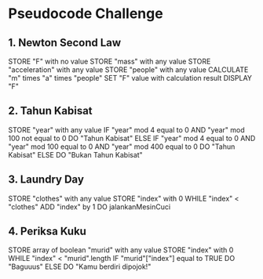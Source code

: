 # Pseudocode Challenge

## 1. Newton Second Law
  STORE "F" with no value
  STORE "mass" with any value
  STORE "acceleration" with any value
  STORE "people" with any value
  CALCULATE "m" times "a" times "people"
  SET "F" value with calculation result
  DISPLAY "F"

## 2. Tahun Kabisat
  STORE "year" with any value
  IF "year" mod 4 equal to 0 AND "year" mod 100 not equal to 0
    DO "Tahun Kabisat"
  ELSE IF "year" mod 4 equal to 0 AND "year" mod 100 equal to 0 AND "year" mod 400 equal to 0
    DO "Tahun Kabisat"
  ELSE
    DO "Bukan Tahun Kabisat"

## 3. Laundry Day
  STORE "clothes" with any value
  STORE "index" with 0
  WHILE "index" < "clothes"
    ADD "index" by 1
  DO jalankanMesinCuci

## 4. Periksa Kuku
  STORE array of boolean "murid" with any value
  STORE "index" with 0
  WHILE "index" < "murid".length
    IF "murid"["index"] equal to TRUE
      DO "Baguuus"
    ELSE
      DO "Kamu berdiri dipojok!"